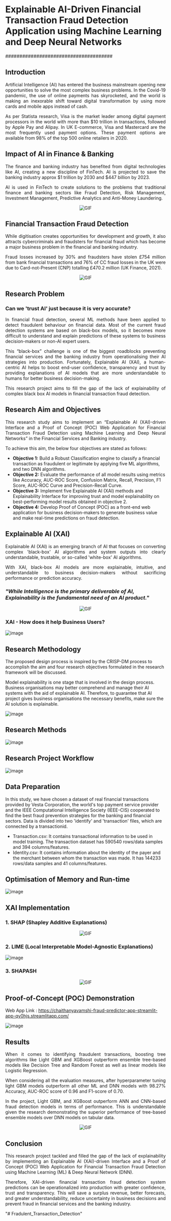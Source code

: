 # Explainable AI-Driven Financial Transaction Fraud Detection Application using Machine Learning and Deep Neural Networks
######################################
## Introduction

<p align = 'justify' > Artificial Intelligence (AI) has entered the business mainstream opening new opportunities to solve the most complex business problems. In the Covid-19 pandemic, the use of online payments has skyrocketed, and the world is making an inexorable shift toward digital transformation by using more cards and mobile apps instead of cash. </p>

<p align = 'justify' > As per Statista research, Visa is the market leader among digital payment processors in the world with more than $10 trillion in transactions, followed by Apple Pay and Alipay. In UK E-commerce, Visa and Mastercard are the most frequently used payment options. These payment options are available from 98% of the top 500 online retailers in 2020. </p>

## Impact of AI in Finance & Banking

<p align = 'justify' >The finance and banking industry has benefited from digital technologies like AI, creating a new discipline of FinTech. AI is projected to save the banking industry approx $1 trillion by 2030 and $447 billion by 2023. </p>

<p align = 'justify' >AI is used in FinTech to create solutions to the problems that traditional finance and banking sectors like Fraud Detection, Risk Management, Investment Management, Predictive Analytics and Anti-Money Laundering. </p>

<p align="center" width="100%">
<img alt="GIF" src="https://user-images.githubusercontent.com/31254745/191377492-9b827999-aba9-4dc7-8adf-fdb1b6c8fb19.png">
</p>

## Financial Transaction Fraud Detection

<p align = 'justify' >While digitisation creates opportunities for development and growth, it also attracts cybercriminals and fraudsters for financial fraud which has become a major business problem in the financial and banking industry. </p>

<p align = 'justify' >Fraud losses increased by 30% and fraudsters have stolen £754 million from bank financial transactions and 76% of CC fraud losses in the UK were due to Card-not-Present (CNP) totalling £470.2 million (UK Finance, 2021).</p>
<p align="center" width="100%">
<img alt="GIF" src="https://user-images.githubusercontent.com/31254745/191378636-97f1fe09-018e-4be3-a025-4a2330ded381.png">
</p>

## Research Problem

### Can we 'trust AI' just because it is very accurate?

<p align = 'justify' > In financial fraud detection, several ML methods have been applied to detect fraudulent behaviour on financial data. Most of the current fraud detection systems are based on black-box models, so it becomes more difficult to understand and explain predictions of these systems to business decision-makers or non-AI expert users.</p>

<p align = 'justify' > This “black-box” challenge is one of the biggest roadblocks preventing financial services and the banking industry from operationalising their AI strategies into production. Fortunately, Explainable AI (XAI), a human-centric AI helps to boost end-user confidence, transparency and trust by providing explanations of AI models that are more understandable to humans for better business decision-making.</p>

<p align = 'justify' >This research project aims to fill the gap of the lack of explainability of complex black box AI models in financial transaction fraud detection.</p> 

## Research Aim and Objectives

<p align = 'justify' >This research study aims to implement an “Explainable AI (XAI)-driven Interface and a Proof of Concept (POC) Web Application for Financial Transaction Fraud Detection using Machine Learning and Deep Neural Networks” in the Financial Services and Banking industry. </p>

To achieve this aim, the below four objectives are stated as follows:

- **Objective 1:** Build a Robust Classification engine to classify a financial transaction as fraudulent or legitimate by applying five ML algorithms, and two DNN algorithms.
- **Objective 2:** Evaluate the performance of all model results using metrics like Accuracy, AUC-ROC Score, Confusion Matrix, Recall, Precision, F1 Score, AUC-ROC Curve and Precision-Recall Curve.
- **Objective 3:** Implement five Explainable AI (XAI) methods and Explainability Interface for improving trust and model explainability on best-performing model results obtained in objective 2.
- **Objective 4:** Develop Proof of Concept (POC) as a front-end web application for business decision-makers to generate business value and make real-time predictions on fraud detection.

## Explainable AI (XAI)

<p align = 'justify' > Explainable AI (XAI) is an emerging branch of AI that focuses on converting complex 'black-box' AI algorithms and system outputs into clearly understandable, trustable, or so-called 'white-box' AI algorithms.</p>

<p align = 'justify' >With XAI, black-box AI models are more explainable, intuitive, and understandable to business decision-makers without sacrificing performance or prediction accuracy.</p>

### *"While Intelligence is the primary deliverable of AI, Explainability is the fundamental need of an AI product."*

<p align="center" width="100%">
<img alt="GIF" src="https://user-images.githubusercontent.com/31254745/191379681-85254992-1c9a-4e3d-b944-f5d6ddb24152.png">
</p>

### XAI - How does it help Business Users?

![image](https://user-images.githubusercontent.com/31254745/191379930-2ee1c7b2-10ec-430a-afa9-90185dcfa653.png)

## Research Methodology

The proposed design process is inspired by the CRISP-DM process to accomplish the aim and four research objectives formulated in the research framework will be discussed. 

Model explainability is one stage that is involved in the design process.  Business organisations may better comprehend and manage their AI systems with the aid of explainable AI. Therefore, to guarantee that AI project gives business organisations the necessary benefits, make sure the AI solution is explainable. 

![image](https://user-images.githubusercontent.com/31254745/191380128-8a619a02-4378-44b7-9f99-ece284aca6f0.png)

## Research Methods

![image](https://user-images.githubusercontent.com/31254745/191380294-b1b94541-f855-4f1a-8c7f-beffef920300.png)

## Research Project Workflow

![image](https://user-images.githubusercontent.com/31254745/191380390-6b88bcab-93e5-4cb3-af34-86e2712f2a6a.png)

## Data Preparation

In this study, we have chosen a dataset of real financial transactions provided by Vesta Corporation, the world's top payment service provider and the IEEE Computational Intelligence Society (IEEE-CIS) cooperated to find the best fraud prevention strategies for the banking and financial sectors. Data is divided into two 'identify' and 'transaction' files, which are connected by a transactionid.

- Transaction.csv: It contains transactional information to be used in model training. The transaction dataset has 590540 rows/data samples and 394 columns/features. 
- Identity.csv: It contains information about the identity of the payer and the merchant between whom the transaction was made. It has 144233 rows/data samples and 41 columns/features.

## Optimisation of Memory and Run-time

![image](https://user-images.githubusercontent.com/31254745/191380568-4aaf7d6a-8e4c-4384-adcc-80ff5e08fe17.png)

## XAI Implementation

### 1. SHAP (Shapley Additive Explanations)

<p align="center" width="100%">
<img alt="GIF" src="https://user-images.githubusercontent.com/31254745/191380674-eada5c89-a0bc-462a-8307-07cc07974653.png">
</p>

###  2. LIME (Local Interpretable Model-Agnostic Explanations)

![image](https://user-images.githubusercontent.com/31254745/191380832-c0859780-c24a-45e0-9829-5a6518cdb8dd.png)

### 3. SHAPASH

<p align="center" width="100%">
<img alt="GIF" src="https://user-images.githubusercontent.com/31254745/191380886-e65c89d6-0e0c-4105-8b2b-daeeb2d405dd.png">
</p>


## Proof-of-Concept (POC) Demonstration

Web App Link : https://chaithanyavamshi-fraud-predictor-app-streamlit-app-qy0hjs.streamlitapp.com/

![image](https://user-images.githubusercontent.com/31254745/191382290-cee8113d-0c7d-407d-b1b0-fa7c628cf780.png)

## Results

<p align = 'justify' >When it comes to identifying fraudulent transactions, boosting tree algorithms like Light GBM and XGBoost outperform ensemble tree-based models like Decision Tree and Random Forest as well as linear models like Logistic Regression.</p>

<p align = 'justify' >When considering all the evaluation measures, after hyperparameter tuning light GBM models outperform all other ML and DNN models with 98.27% Accuracy, AUC-ROC score of 0.96 and F1-score of 0.70.</p>

<p align = 'justify' >In the project, Light GBM, and XGBoost outperform ANN and CNN-based fraud detection models in terms of performance. This is understandable given the research demonstrating the superior performance of tree-based ensemble models over DNN models on tabular data.</p>

<p align="center" width="100%">
<img alt="GIF" src="https://user-images.githubusercontent.com/31254745/191382637-26c54d01-a548-46a9-868b-051dff5ab4a7.png">
</p>

## Conclusion 

<p align = 'justify' >This research project tackled and filled the gap of the lack of explainability by implementing an Explainable AI (XAI)-driven Interface and a Proof of Concept (POC) Web Application for Financial Transaction Fraud Detection using Machine Learning (ML) & Deep Neural Network (DNN).</p>

<p align = 'justify' >Therefore, XAI-driven financial transaction fraud detection system predictions can be operationalized into production with greater confidence, trust and transparency. This will save a surplus revenue, better forecasts, and greater understandability, reduce uncertainty in business decisions and prevent fraud in financial services and the banking industry.</p>











"# Fradulent_Transaction_Detection" 
